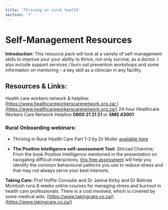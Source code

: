 ```yaml
---
title: 'Thriving in rural health'
section: '7'
---
```


# Self-Management Resources 

**Introduction:** This resource pack will look at a variety of self-management skills to improve your your ability to thrive, not only survive, as a doctor. I also include support services / burn out prevention workshops and some information on mentoring – a key skill as a clinician in any facility.

## Resources & Links:

Health care workers network & helpline: 
[https://www.healthcareworkerscarenetwork.org.za/.](https://www.healthcareworkerscarenetwork.org.za/)
24 hour Healthcare Workers Care Network Helpline
**0800 21 21 21** or **SMS 43001**

### Rural Onboarding webinars:

* Thriving in Rural Health Care Part 1-3 by Dr Muller [available here](https://youtube.com/playlist?list=PL2IvCQAf-vTssQD6KaHfAfEDI2zgO3-S4)

* **The Positive Intelligence self-assessment Tool:** Shirzad Chamine; From the book Positive Intelligence mentioned in the presentation on navigating difficult interactions, [this free assessment](https://www.positiveintelligence.com/assessments/) will help you identify the common behavioural patterns you use to reduce stress and that may not always serve your best interests. 

**Taking Care:** Prof Hoffie Conradie and Dr Janine Kirby and Dr Belinda Mcintosh runs 8 weeks online courses for managing stress and burnout in health care professionals. There is a cost involved, which is covered by some medical aids. [https://www.takingcare.co.za/](https://www.takingcare.co.za/) 